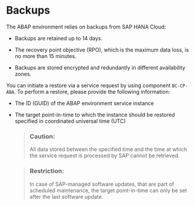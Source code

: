<!-- loioab4f1086295847eda5be678ba68907e2 -->

# Backups

The ABAP environment relies on backups from SAP HANA Cloud:

-   Backups are retained up to 14 days.

-   The recovery point objective \(RPO\), which is the maximum data loss, is no more than 15 minutes.

-   Backups are stored encrypted and redundantly in different availability zones.


You can initiate a restore via a service request by using component `BC-CP-ABA`. To perform a restore, please provide the following information:

-   The ID \(GUID\) of the ABAP environment service instance

-   The target point-in-time to which the instance should be restored specified in coordinated universal time \(UTC\)

    > ### Caution:  
    > All data stored between the specified time and the time at which the service request is processed by SAP cannot be retrieved.

    > ### Restriction:  
    > In case of SAP-managed software updates, that are part of scheduled maintenance, the target point-in-time can only be set after the last software update.



